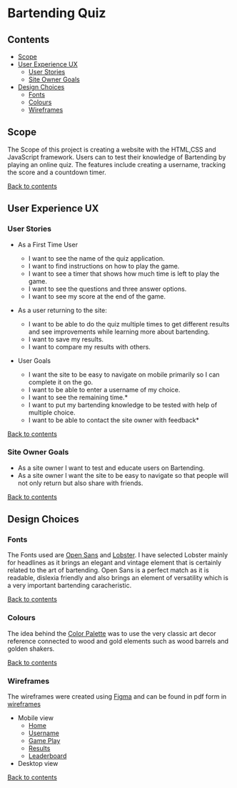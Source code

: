# **Bartending Quiz**

## **Contents**
* [Scope](#scope)
* [User Experience UX](#user-experience-ux)
    * [User Stories](#user-stories)
    * [Site Owner Goals](#site-owner-goals)
* [Design Choices](#design-choices)
    * [Fonts](#fonts)
    * [Colours](#colours)
    * [Wireframes](#wireframes)

## **Scope**
The Scope of this project is creating a website with the HTML,CSS and JavaScript framework. Users can to test their knowledge of Bartending by playing an online quiz. The features include creating a username, tracking the score and a countdown timer. 

[Back to contents](#contents)

## **User Experience UX**

### **User Stories**

- As a First Time User
    - I want to see the name of the quiz application.
    - I want to find instructions on how to play the game. 
    - I want to see a timer that shows how much time is left to play the game. 
    - I want to see the questions and three answer options.
    - I want to see my score at the end of the game.


-  As a user returning to the site:
   - I want to be able to do the quiz multiple times to get different results and see improvements while learning more about bartending.
   - I want to save my results.
   - I want to compare my results with others. 


- User Goals 
    - I want the site to be easy to navigate on mobile primarily so I can complete it on the go.
    - I want to be able to enter a username of my choice. 
    - I want to see the remaining time.* 
    - I want to put my bartending knowledge to be tested with help of multiple choice.
    - I want to be able to contact the site owner with feedback* 

[Back to contents](#contents)

### **Site Owner Goals** 
- As a site owner I want to test and educate users on Bartending. 
- As a site owner I want the site to be easy to navigate so that people will not only return but also share with friends.

[Back to contents](#contents)

## **Design Choices**

### **Fonts**
The Fonts used are [Open Sans](https://fonts.google.com/specimen/Open+Sans) and [Lobster](https://fonts.google.com/specimen/Lobster). I have selected Lobster mainly for headlines as it brings an elegant and vintage element that is certainly related to the art of bartending. Open Sans is a perfect match as it is readable, dislexia friendly and also brings an element of versatility which is a very important bartending caracheristic. 

[Back to contents](#contents)

### **Colours**
The idea behind the [Color Palette](documentation/color.palette.png) was to use the very classic art decor reference connected to wood and gold elements such as wood barrels and golden shakers.

[Back to contents](#contents)

### **Wireframes**
The wireframes were created using [Figma](https://www.figma.com) and can be found in pdf form in [wireframes](documentation/wireframes)
- Mobile view
    - [Home](documentation/wireframes/mobile.home.PNG)
    - [Username](documentation/wireframes/mobile.username.PNG)
    - [Game Play](documentation/wireframes/mobile.game.PNG)
    - [Results](documentation/wireframes/mobile.results.PNG)
    - [Leaderboard](documentation/wireframes/mobile.leaderboard.PNG)
- Desktop view

[Back to contents](#contents)
